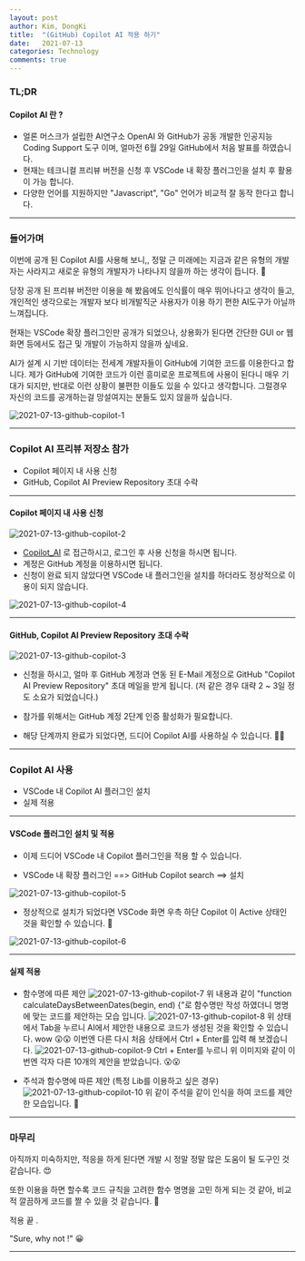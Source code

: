 ```yaml
---
layout: post
author: Kim, DongKi
title:  "(GitHub) Copilot AI 적용 하기"
date:   2021-07-13
categories: Technology
comments: true
---
```


### TL;DR

#### Copilot AI 란 ?
* 얼론 머스크가 설립한 AI연구소 OpenAI 와 GitHub가 공동 개발한 인공지능 Coding Support 도구 이며, 얼마전 6월 29일 GitHub에서 처음 발표를 하였습니다.
* 현재는 테크니컬 프리뷰 버전을 신청 후 VSCode 내 확장 플러그인을 설치 후 활용이 가능 합니다.
* 다양한 언어를 지원하지만 "Javascript", "Go" 언어가 비교적 잘 동작 한다고 합니다.

----
### 들어가며

이번에 공개 된 Copilot AI를 사용해 보니,, 정말 근 미래에는 지금과 같은 유형의 개발자는 사라지고 새로운 유형의 개발자가 나타나지 않을까 하는 생각이 듭니다. 🤔

당장 공개 된 프리뷰 버전만 이용을 해 봤음에도 인식률이 매우 뛰어나다고 생각이 들고, 개인적인 생각으로는 개발자 보다 비개발직군 사용자가 이용 하기 편한 AI도구가 아닐까 느껴집니다.

현재는 VSCode 확장 플러그인만 공개가 되었으나, 상용화가 된다면 간단한 GUI or 웹 화면 등에서도 접근 및 개발이 가능하지 않을까 싶네요.

AI가 설계 시 기반 데이터는 전세계 개발자들이 GitHub에 기여한 코드를 이용한다고 합니다.
제가 GitHub에 기여한 코드가 이런 흥미로운 프로젝트에 사용이 된다니 매우 기대가 되지만, 반대로 이런 상황이 불편한 이들도 있을 수 있다고 생각합니다. 그럴경우 자신의 코드를 공개하는걸 망설여지는 분들도 있지 않을까 싶습니다. 

![2021-07-13-github-copilot-1](/assets/2021-07-13-github-copilot-1.jpg)

----
### Copilot AI 프리뷰 저장소 참가

* Copilot 페이지 내 사용 신청
* GitHub, Copilot AI Preview Repository 초대 수락

--- 
#### Copilot 페이지 내 사용 신청

![2021-07-13-github-copilot-2](/assets/2021-07-13-github-copilot-2.jpg)

* [Copilot_AI](https://copilot.github.com/) 로 접근하시고, 로그인 후 사용 신청을 하시면 됩니다.
* 계정은 GitHub 계정을 이용하시면 됩니다.
* 신청이 완료 되지 않았다면 VSCode 내 플러그인을 설치를 하더라도 정상적으로 이용이 되지 않습니다.

![2021-07-13-github-copilot-4](/assets/2021-07-13-github-copilot-4.jpg)

----
#### GitHub, Copilot AI Preview Repository 초대 수락

![2021-07-13-github-copilot-3](/assets/2021-07-13-github-copilot-3.jpg)

* 신청을 하시고, 얼마 후 GitHub 계정과 연동 된 E-Mail 계정으로 GitHub "Copilot AI Preview Repository" 초대 메일을 받게 됩니다. (저 같은 경우 대략 2 ~ 3일 정도 소요가 되었습니다.)

* 참가를 위해서는 GitHub 계정 2단계 인증 활성화가 필요합니다.

* 해당 단계까지 완료가 되었다면, 드디어 Copilot AI를 사용하실 수 있습니다. 👏👏

----
### Copilot AI 사용

* VSCode 내 Copilot AI 플러그인 설치
* 실제 적용

----
#### VSCode 플러그인 설치 및 적용

* 이제 드디어 VSCode 내 Copilot 플러그인을 적용 할 수 있습니다.

* VSCode 내 확장 플러그인 ==> GitHub Copilot search ==> 설치

![2021-07-13-github-copilot-5](/assets/2021-07-13-github-copilot-5.jpg)

* 정상적으로 설치가 되었다면 VSCode 화면 우측 하단 Copilot 이 Active 상태인 것을 확인할 수 있습니다. 🤩

![2021-07-13-github-copilot-6](/assets/2021-07-13-github-copilot-6.jpg)

----
#### 실제 적용 

* 함수명에 따른 제안
![2021-07-13-github-copilot-7](/assets/2021-07-13-github-copilot-7.jpg)
위 내용과 같이 "function calculateDaysBetweenDates(begin, end) {"로 함수명만 작성 하였더니 명명에 맞는 코드를 제안하는 모습 입니다. 
![2021-07-13-github-copilot-8](/assets/2021-07-13-github-copilot-8.jpg)
위 상태에서 Tab을 누르니 AI에서 제안한 내용으로 코드가 생성된 것을 확인할 수 있습니다. wow 😲😲
이번엔 다른 다시 처음 상태에서 Ctrl + Enter를 입력 해 보겠습니다.
![2021-07-13-github-copilot-9](/assets/2021-07-13-github-copilot-9.jpg)
Ctrl + Enter를 누르니 위 이미지와 같이 이번엔 각자 다른 10개의 제안을 받았습니다. 😮😮

* 주석과 함수명에 따른 제안 (특정 Lib를 이용하고 싶은 경우)
![2021-07-13-github-copilot-10](/assets/2021-07-13-github-copilot-10.jpg)
위 같이 주석을 같이 인식을 하여 코드를 제안한 모습입니다. 👏

----
### 마무리

아직까지 미숙하지만, 적응을 하게 된다면 개발 시 정말 정말 많은 도움이 될 도구인 것 같습니다. 😍

또한 이용을 하면 할수록 코드 규칙을 고려한 함수 명명을 고민 하게 되는 것 같아, 비교적 깔끔하게 코드를 짤 수 있을 것 같습니다. 🤔


적용 끝 .

"Sure, why not !" 😀

----
